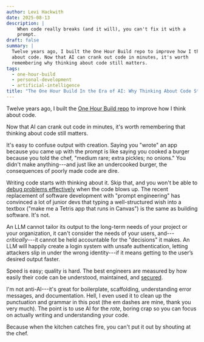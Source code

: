 ```yaml
---
author: Levi Hackwith
date: 2025-08-13
description: |
    When code really breaks (and it will), you can't fix it with a
    prompt.
draft: false
summary: |
  Twelve years ago, I built the One Hour Build repo to improve how I think
  about code. Now that AI can crank out code in minutes, it's worth
  remembering why thinking about code still matters.
tags:
  - one-hour-build
  - personal-development
  - artificial-intelligence
title: "The One Hour Build In the Era of AI: Why Thinking About Code Still Matters"
---
```


Twelve years ago, I built the [One Hour Build repo][01] to improve how I think
about code.

Now that AI can crank out code in minutes, it's worth remembering that thinking
about code still matters.

It's easy to confuse output with creation. Saying you "wrote" an app because you
came up with the prompt is like saying you cooked a burger because you told the
chef, "medium rare; extra pickles; no onions." You didn't make anything---and
just like an undercooked burger, the consequences of poorly made code are dire.

Writing code starts with thinking about it. Skip that, and you won't be able to
[debug problems effectively][02] when the code blows up. The recent replacement
of software development with "prompt engineering" has convinced a lot of junior
devs that typing a well-structured wish into a textbox ("make me a Tetris app
that runs in Canvas") is the same as building software. It's not.

An LLM cannot tailor its output to the long-term needs of your project or your
organization, it can't consider the needs of your users, and---*critically*---it
cannot be held accountable for the "decisions" it makes. An LLM will happily
create a login system with unsafe authentication, letting attackers slip in
under the wrong identity---if it means getting to the user’s desired output
faster.

Speed is easy; quality is hard. The best engineers are measured by how easily
their code can be understood, maintained, and [secured][03].

I'm not anti-AI---it's great for boilerplate, scaffolding, understanding error
messages, and documentation. Hell, I even used it to clean up the punctuation
and grammar in this post (the em dashes are mine, thank you very much). The
point is to use AI for the *rote*, boring crap so you can focus on actually
writing and understanding your code.

Because when the kitchen catches fire, you can't put it out by shouting at
the chef.

[01]: https://github.com/opnsrce/one-hour-builds
[02]: https://www.windowscentral.com/software-apps/copilot-and-chatgpt-makes-you-dumb-new-microsoft-study
[03]: https://ieeexplore.ieee.org/document/9833571
